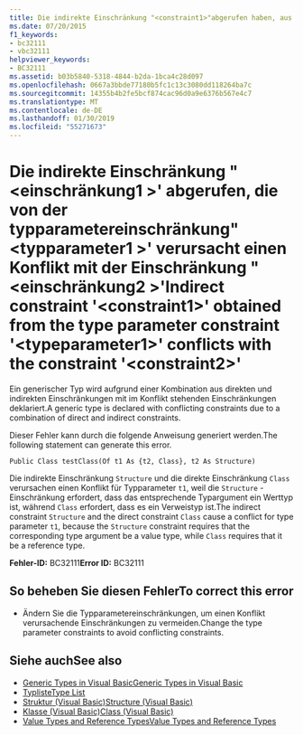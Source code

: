 ```yaml
---
title: Die indirekte Einschränkung "<constraint1>"abgerufen haben, aus der typparametereinschränkung"<typeparameter1>"steht in Konflikt mit der Einschränkung"<constraint2>"
ms.date: 07/20/2015
f1_keywords:
- bc32111
- vbc32111
helpviewer_keywords:
- BC32111
ms.assetid: b03b5840-5318-4844-b2da-1bca4c28d097
ms.openlocfilehash: 0667a3bbde77180b5fc1c13c3080dd118264ba7c
ms.sourcegitcommit: 14355b4b2fe5bcf874cac96d0a9e6376b567e4c7
ms.translationtype: MT
ms.contentlocale: de-DE
ms.lasthandoff: 01/30/2019
ms.locfileid: "55271673"
---
```

# <a name="indirect-constraint-constraint1-obtained-from-the-type-parameter-constraint-typeparameter1-conflicts-with-the-constraint-constraint2"></a><span data-ttu-id="baaf5-102">Die indirekte Einschränkung "\<einschränkung1 >' abgerufen, die von der typparametereinschränkung"\<typparameter1 >' verursacht einen Konflikt mit der Einschränkung "\<einschränkung2 >'</span><span class="sxs-lookup"><span data-stu-id="baaf5-102">Indirect constraint '\<constraint1>' obtained from the type parameter constraint '\<typeparameter1>' conflicts with the constraint '\<constraint2>'</span></span>
<span data-ttu-id="baaf5-103">Ein generischer Typ wird aufgrund einer Kombination aus direkten und indirekten Einschränkungen mit im Konflikt stehenden Einschränkungen deklariert.</span><span class="sxs-lookup"><span data-stu-id="baaf5-103">A generic type is declared with conflicting constraints due to a combination of direct and indirect constraints.</span></span>  
  
 <span data-ttu-id="baaf5-104">Dieser Fehler kann durch die folgende Anweisung generiert werden.</span><span class="sxs-lookup"><span data-stu-id="baaf5-104">The following statement can generate this error.</span></span>  
  
 `Public Class testClass(Of t1 As {t2, Class}, t2 As Structure)`  
  
 <span data-ttu-id="baaf5-105">Die indirekte Einschränkung `Structure` und die direkte Einschränkung `Class` verursachen einen Konflikt für Typparameter `t1`, weil die `Structure` -Einschränkung erfordert, dass das entsprechende Typargument ein Werttyp ist, während `Class` erfordert, dass es ein Verweistyp ist.</span><span class="sxs-lookup"><span data-stu-id="baaf5-105">The indirect constraint `Structure` and the direct constraint `Class` cause a conflict for type parameter `t1`, because the `Structure` constraint requires that the corresponding type argument be a value type, while `Class` requires that it be a reference type.</span></span>  
  
 <span data-ttu-id="baaf5-106">**Fehler-ID:** BC32111</span><span class="sxs-lookup"><span data-stu-id="baaf5-106">**Error ID:** BC32111</span></span>  
  
## <a name="to-correct-this-error"></a><span data-ttu-id="baaf5-107">So beheben Sie diesen Fehler</span><span class="sxs-lookup"><span data-stu-id="baaf5-107">To correct this error</span></span>  
  
-   <span data-ttu-id="baaf5-108">Ändern Sie die Typparametereinschränkungen, um einen Konflikt verursachende Einschränkungen zu vermeiden.</span><span class="sxs-lookup"><span data-stu-id="baaf5-108">Change the type parameter constraints to avoid conflicting constraints.</span></span>  
  
## <a name="see-also"></a><span data-ttu-id="baaf5-109">Siehe auch</span><span class="sxs-lookup"><span data-stu-id="baaf5-109">See also</span></span>

- [<span data-ttu-id="baaf5-110">Generic Types in Visual Basic</span><span class="sxs-lookup"><span data-stu-id="baaf5-110">Generic Types in Visual Basic</span></span>](../../visual-basic/programming-guide/language-features/data-types/generic-types.md)
- [<span data-ttu-id="baaf5-111">Typliste</span><span class="sxs-lookup"><span data-stu-id="baaf5-111">Type List</span></span>](../../visual-basic/language-reference/statements/type-list.md)
- [<span data-ttu-id="baaf5-112">Struktur (Visual Basic)</span><span class="sxs-lookup"><span data-stu-id="baaf5-112">Structure (Visual Basic)</span></span>](../../visual-basic/language-reference/statements/structure-statement.md)
- [<span data-ttu-id="baaf5-113">Klasse (Visual Basic)</span><span class="sxs-lookup"><span data-stu-id="baaf5-113">Class (Visual Basic)</span></span>](../../visual-basic/language-reference/statements/class-statement.md)
- [<span data-ttu-id="baaf5-114">Value Types and Reference Types</span><span class="sxs-lookup"><span data-stu-id="baaf5-114">Value Types and Reference Types</span></span>](../../visual-basic/programming-guide/language-features/data-types/value-types-and-reference-types.md)

